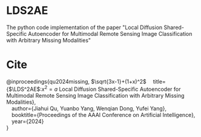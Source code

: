 # LDS2AE
The python code implementation of the paper "Local Diffusion Shared-Specific Autoencoder for Multimodal Remote Sensing Image Classification with Arbitrary Missing Modalities"
# Cite
@inproceedings{qu2024missing, $\sqrt{3x-1}+(1+x)^2$ 
    &emsp;title={$\LDS^2AE$:$x^2=a$ Local Diffusion Shared-Specific Autoencoder for Multimodal Remote Sensing Image Classification with Arbitrary Missing Modalities},  
    &emsp;author={Jiahui Qu, Yuanbo Yang, Wenqian Dong, Yufei Yang},  
    &emsp;booktitle={Proceedings of the AAAI Conference on Artificial Intelligence},  
    &emsp;year={2024}  
}
